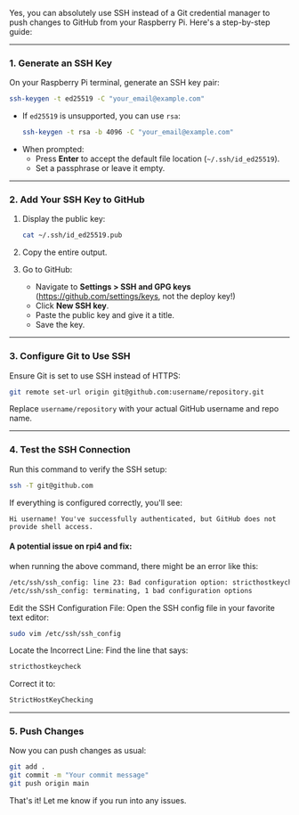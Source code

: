 Yes, you can absolutely use SSH instead of a Git credential manager to push changes to GitHub from your Raspberry Pi. Here's a step-by-step guide:

---

### **1. Generate an SSH Key**
On your Raspberry Pi terminal, generate an SSH key pair:
```bash
ssh-keygen -t ed25519 -C "your_email@example.com"
```
- If `ed25519` is unsupported, you can use `rsa`: 
  ```bash
  ssh-keygen -t rsa -b 4096 -C "your_email@example.com"
  ```
- When prompted:
  - Press **Enter** to accept the default file location (`~/.ssh/id_ed25519`).
  - Set a passphrase or leave it empty.

---

### **2. Add Your SSH Key to GitHub**
1. Display the public key:
   ```bash
   cat ~/.ssh/id_ed25519.pub
   ```
2. Copy the entire output.

3. Go to GitHub:
   - Navigate to **Settings > SSH and GPG keys** (https://github.com/settings/keys, not the deploy key!)
   - Click **New SSH key**.
   - Paste the public key and give it a title.
   - Save the key.

---

### **3. Configure Git to Use SSH**
Ensure Git is set to use SSH instead of HTTPS:
```bash
git remote set-url origin git@github.com:username/repository.git
```
Replace `username/repository` with your actual GitHub username and repo name.

---

### **4. Test the SSH Connection**
Run this command to verify the SSH setup:
```bash
ssh -T git@github.com
```
If everything is configured correctly, you'll see:
```
Hi username! You've successfully authenticated, but GitHub does not provide shell access.
```

#### A potential issue on rpi4 and fix:

when running the above command, there might be an error like this:
```bash
/etc/ssh/ssh_config: line 23: Bad configuration option: stricthostkeycheck
/etc/ssh/ssh_config: terminating, 1 bad configuration options
```

Edit the SSH Configuration File: Open the SSH config file in your favorite text editor:

```bash
sudo vim /etc/ssh/ssh_config
```

Locate the Incorrect Line: Find the line that says:

```bash
stricthostkeycheck
```

Correct it to:

```bash
StrictHostKeyChecking
```

---

### **5. Push Changes**
Now you can push changes as usual:
```bash
git add .
git commit -m "Your commit message"
git push origin main
```

That's it! Let me know if you run into any issues.
